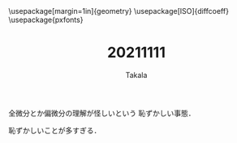 ﻿---
title: 20211111
yesterday: 20211110
tomorrow: 20211112
days: 685
author: Takala
header-includes:
  - \usepackage[margin=1in]{geometry}
  - \usepackage[ISO]{diffcoeff}
  - \usepackage{pxfonts}
---



全微分とか偏微分の理解が怪しいという
恥ずかしい事態．


恥ずかしいことが多すぎる．


